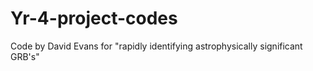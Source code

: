 # Yr-4-project-codes
Code by David Evans for "rapidly identifying astrophysically significant GRB's"
